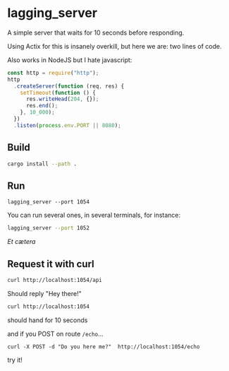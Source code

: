 # lagging_server

A simple server that waits for 10 seconds before responding.

Using Actix for this is insanely overkill, but here we are: two lines of code.

Also works in NodeJS but I hate javascript:

```js
const http = require("http");
http
  .createServer(function (req, res) {
    setTimeout(function () {
      res.writeHead(204, {});
      res.end();
    }, 10_000);
  })
  .listen(process.env.PORT || 8080);
```

## Build

```bash
cargo install --path .
```

## Run

```
lagging_server --port 1054
```

You can run several ones, in several terminals, for instance:

```bash
lagging_server --port 1052
```

_Et cætera_

## Request it with curl

```bash
curl http://localhost:1054/api
```

Should reply "Hey there!"

```bash
curl http://localhost:1054
```

should hand for 10 seconds

and if you POST on route `/echo`...

```
curl -X POST -d "Do you here me?"  http://localhost:1054/echo
```

try it!
